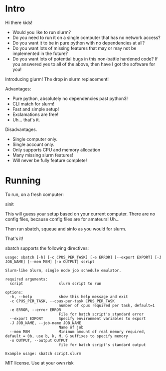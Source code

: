 
# Intro

Hi there kids! 
- Would you like to run slurm?
- Do you need to run it on a single computer that has no network access? 
- Do you want it to be in pure python with no dependencies at all? 
- Do you want lots of missing features that may or may not be implemented in the future?
- Do you want lots of potential bugs in this non-battle hardened code?
If you answered yes to all of the above, then have I got the software for you!

Introducing glurm! The drop in slurm replacement!

Advantages:
- Pure python, absolutely no dependencies past python3!
- CLI match for slurm!
- Fast and simple setup!
- Exclamations are free!
- Uh... that's it.

Disadvantages.
- Single computer only.
- Single account only.
- Only supports CPU and memory allocation
- Many missing slurm features!
- Will never be fully feature complete!

# Running

To run, on a fresh computer:

sinit 

This will guess your setup based on your current computer. There are no config files, because config files are for amateurs! Uh...

Then run sbatch, squeue and sinfo as you would for slurm.

That's it! 

sbatch supports the following directives:

```
usage: sbatch [-h] [-c CPUS_PER_TASK] [-e ERROR] [--export EXPORT] [-J JOB_NAME] [--mem MEM] [-o OUTPUT] script

Slurm-like Glurm, single node job schedule emulator.

required arguments:
  script                slurm script to run

options:
  -h, --help            show this help message and exit
  -c CPUS_PER_TASK, --cpus-per-task CPUS_PER_TASK
                        number of cpus required per task, default=1
  -e ERROR, --error ERROR
                        File for batch script's standard error
  --export EXPORT       Specify environment variables to export
  -J JOB_NAME, --job-name JOB_NAME
                        Name of job
  --mem MEM             Minimum amount of real memory required, default = 0b, use b, k, M, G suffixes to specify memory
  -o OUTPUT, --output OUTPUT
                        file for batch script's standard output

Example usage: sbatch script.slurm
```

MIT license. Use at your own risk


